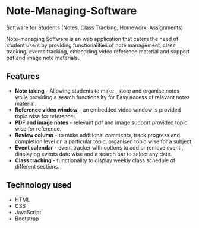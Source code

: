 # Note-Managing-Software
Software for Students
(Notes, Class Tracking, Homework, Assignments)

Note-managing Software is an web application that caters the need of student users by providing functionalities of note management, class tracking, events tracking, embedding video reference material and support pdf and image note materials.

## Features 
- **Note taking** - Allowing students to make , store and organise notes while providing a search functionality for Easy access of relevant notes material. 
- **Reference video window** - an embedded video window is provided topic wise for reference.
- **PDF and image notes**  - relevant pdf and image support provided topic wise for reference.
- **Review column** - to make additional comments, track progress and completion level on a particular topic,  organised topic wise for a subject.
- **Event calendar** - event tracker with options to add or remove event , displaying events date wise and a search bar to select any date.
- **Class tracking** - functionality to display weekly class schedule of different sections.

## Technology used 
- HTML
- CSS
- JavaScript
- Bootstrap
